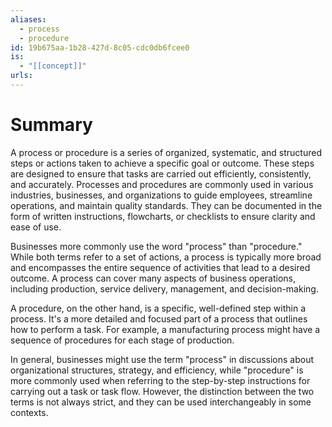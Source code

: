 ```yaml
---
aliases:
  - process
  - procedure
id: 19b675aa-1b28-427d-8c05-cdc0db6fcee0
is:
  - "[[concept]]"
urls:
---
```

# Summary
A process or procedure is a series of organized, systematic, and structured steps or actions taken to achieve a specific goal or outcome. These steps are designed to ensure that tasks are carried out efficiently, consistently, and accurately. Processes and procedures are commonly used in various industries, businesses, and organizations to guide employees, streamline operations, and maintain quality standards. They can be documented in the form of written instructions, flowcharts, or checklists to ensure clarity and ease of use.

Businesses more commonly use the word "process" than "procedure." While both terms refer to a set of actions, a process is typically more broad and encompasses the entire sequence of activities that lead to a desired outcome. A process can cover many aspects of business operations, including production, service delivery, management, and decision-making.

A procedure, on the other hand, is a specific, well-defined step within a process. It's a more detailed and focused part of a process that outlines how to perform a task. For example, a manufacturing process might have a sequence of procedures for each stage of production.

In general, businesses might use the term "process" in discussions about organizational structures, strategy, and efficiency, while "procedure" is more commonly used when referring to the step-by-step instructions for carrying out a task or task flow. However, the distinction between the two terms is not always strict, and they can be used interchangeably in some contexts.

